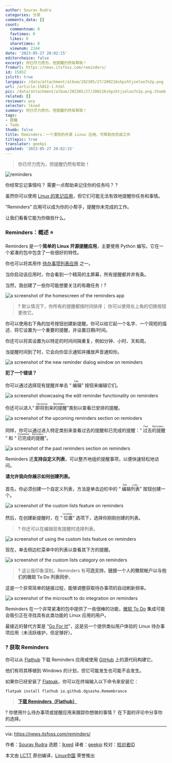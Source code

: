 ```yaml
---
author: Sourav Rudra
categories: 分享
comments_data: []
count:
  commentnum: 0
  favtimes: 0
  likes: 0
  sharetimes: 0
  viewnum: 2144
date: '2023-05-27 20:02:15'
editorchoice: false
excerpt: 你已尽力而为，但提醒仍然有帮助！
fromurl: https://news.itsfoss.com/reminders/
id: 15852
islctt: true
largepic: /data/attachment/album/202305/27/200216shpzhtjzeloo7n2p.png
url: /article-15852-1.html
pic: /data/attachment/album/202305/27/200216shpzhtjzeloo7n2p.png.thumb.jpg
related: []
reviewer: wxy
selector: lkxed
summary: 你已尽力而为，但提醒仍然有帮助！
tags:
- 提醒
- Todo
thumb: false
title: Reminders：一个漂亮的开源 Linux 应用，可帮助你完成工作
titlepic: true
translator: geekpi
updated: '2023-05-27 20:02:15'
---
```



> 
> 你已尽力而为，但提醒仍然有帮助！
> 
> 
> 


![reminders](/data/attachment/album/202305/27/200216shpzhtjzeloo7n2p.png)


你经常忘记事情吗？ 需要一点帮助来记住你的任务吗？ ?


虽然你可以使用 [Linux 的笔记应用](https://itsfoss.com/note-taking-apps-linux/)，但它们可能无法有效地提醒你任务和事情。


“Reminders” 应用可以成为你的小帮手，提醒你未完成的工作。


让我们看看它能为你做些什么。


### Reminders：概述 ⭐


Reminders 是一个**简单的 Linux 开源提醒应用**，主要使用 Python 编写。它在一个紧凑的包中包含了一些很好的特性。


你也可以将其用作 [待办事项列表应用](https://itsfoss.com/to-do-list-apps-linux/) 之一。


当你启动该应用时，你会看到一个精简的主屏幕，所有提醒都井井有条。


当然，我创建了一些你可能想要关注的有趣任务！?


![a screenshot of the homescreen of the reminders app](/data/attachment/album/202305/27/200217qwfo5wotswoeyegg.jpg)



> 
> ? 默认情况下，你所有的提醒都按时间排序； 你可以使用左上角的切换按钮更改它。
> 
> 
> 


你可以使用右下角的加号按钮创建新提醒。你可以给它起一个名字、一个简短的描述、将它设置为一个重要的提醒，并设置日期/时间。


你还可以将其设置为以特定的时间间隔重复，例如分钟、小时、天和周。


当提醒时间到了时，它会向你显示通知并播放声音通知你。


![a screenshot of the new reminder dialog window on reminders](/data/attachment/album/202305/27/200217bmaa3rxxuzxtdrpx.jpg)


**犯了一个错误？**


你可以通过选择现有提醒并单击 “<ruby> 编辑 <rt>  Edit </rt></ruby>” 按钮来编辑它们。


![a screenshot showcasing the edit reminder functionality on reminders](/data/attachment/album/202305/27/200218vok0mmqejljlvhlk.jpg)


你还可以进入“<ruby> 即将到来的提醒 <rt>  Upcoming Reminders </rt></ruby>”类别以查看已安排的提醒。


![a screenshot of the upcoming reminders section on reminders](/data/attachment/album/202305/27/200218kvql244nslnpdlkn.jpg)


同样，你可以通过进入特定类别来查看过去的提醒和已完成的提醒：“<ruby> 过去的提醒 <rt>  Past Reminders </rt></ruby>” 和 “<ruby> 已完成的提醒 <rt>  Completed Reminders </rt></ruby>”。


![a screenshot of the past reminders section on reminders](/data/attachment/album/202305/27/200218jcfrcvvhf3r3qfhp.jpg)


Reminders 还**支持自定义列表**，可以整齐地组织提醒事项，以便快速轻松地访问。


**请允许我向你展示如何创建列表。**


首先，你必须创建一个自定义列表，方法是单击边栏中的 “<ruby> 编辑列表 <rt>  Edit Lists </rt></ruby>” 按钮创建一个。


![a screenshot of the custom lists feature on reminders](/data/attachment/album/202305/27/200219tji3r3rq936lg39l.jpg)


然后，在创建新提醒时，在 “<ruby> 位置 <rt>  Location </rt></ruby>” 选项下，选择你刚刚创建的列表。



> 
> ? 你还可以在编辑现有提醒时选择列表。
> 
> 
> 


![a screenshot of using the custom lists feature on reminders](/data/attachment/album/202305/27/200220kujbu8ch55j553bh.jpg)


现在，单击侧边栏菜单中的列表以查看其下方的提醒。


![a screenshot of the custom lists category on reminders](/data/attachment/album/202305/27/200220cvnf94nsezv76sal.jpg)



> 
> ? 这让我印象深刻。Reminders 有**可选支持，链接一个人的微软帐户以与他们的微软 To Do 列表同步**。
> 
> 
> 


这是一个非常简单的链接过程，能够调整获取待办事项的自动刷新频率。


![a screenshot of the microsoft to do integration on reminders](/data/attachment/album/202305/27/200221wfd8d95m8hdzdno9.jpg)


Reminders 在一个非常紧凑的包中提供了一些很棒的功能，[微软 To Do](https://todo.microsoft.com/) 集成可能会吸引正在寻找具有此类功能的 Linux 应用的用户。


最接近的替代方案是 “[Go For It!](https://itsfoss.com/go-for-it-to-do-app-in-linux/)”，这是另一个提供类似用户体验的 Linux 待办事项应用（未活跃维护，但足够好）。


### ? 获取 Reminders


你可以从 [Flathub](https://flathub.org/apps/io.github.dgsasha.Remembrance) 下载 Reminders 应用或使用 [GitHub](https://github.com/dgsasha/remembrance) 上的源代码构建它。


他们有将其移植到 Windows 的计划，但它可能发生也可能不会发生。


如果你已经安装了 [Flatpak](https://itsfoss.com/flatpak-guide/)，你可以在终端输入以下命令来安装它：



```
flatpak install flathub io.github.dgsasha.Remembrance

```


> 
> **[下载 Reminders（Flathub）](https://flathub.org/apps/io.github.dgsasha.Remembrance)**
> 
> 
> 


? 你使用什么待办事项或提醒应用来跟踪你想做的事情？ 在下面的评论中分享你的选择。




---


via: <https://news.itsfoss.com/reminders/>


作者：[Sourav Rudra](https://news.itsfoss.com/author/sourav/) 选题：[lkxed](https://github.com/lkxed/) 译者：[geekpi](https://github.com/geekpi) 校对：[校对者ID](https://github.com/%E6%A0%A1%E5%AF%B9%E8%80%85ID)


本文由 [LCTT](https://github.com/LCTT/TranslateProject) 原创编译，[Linux中国](https://linux.cn/) 荣誉推出